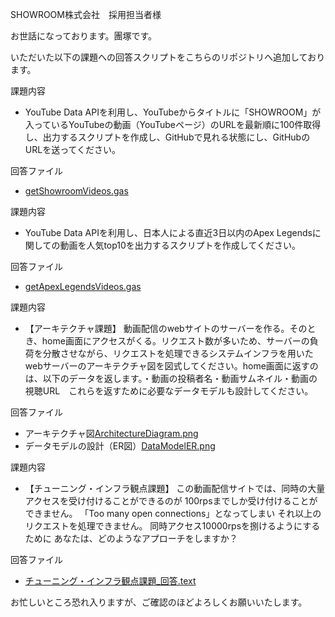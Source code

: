 SHOWROOM株式会社　採用担当者様

お世話になっております。團塚です。

いただいた以下の課題への回答スクリプトをこちらのリポジトリへ追加しております。

課題内容

- YouTube Data APIを利用し、YouTubeからタイトルに「SHOWROOM」が入っているYouTubeの動画（YouTubeページ）のURLを最新順に100件取得し、出力するスクリプトを作成し、GitHubで見れる状態にし、GitHubのURLを送ってください。

回答ファイル
- [getShowroomVideos.gas](./getShowroomVideos.gas)

課題内容

- YouTube Data APIを利用し、日本人による直近3日以内のApex Legendsに関しての動画を人気top10を出力するスクリプトを作成してください。

回答ファイル
- [getApexLegendsVideos.gas](./getApexLegendsVideos.gas)

課題内容

- 【アーキテクチャ課題】
動画配信のwebサイトのサーバーを作る。そのとき、home画面にアクセスがくる。リクエスト数が多いため、サーバーの負荷を分散させながら、リクエストを処理できるシステムインフラを用いたwebサーバーのアーキテクチャ図を図式してください。home画面に返すのは、以下のデータを返します。・動画の投稿者名・動画サムネイル・動画の視聴URL　これらを返すために必要なデータモデルも設計してください。

回答ファイル

- アーキテクチャ図[ArchitectureDiagram.png](./ArchitectureDiagram.png)
- データモデルの設計（ER図）[DataModelER.png](./DataModelER.png)

課題内容

- 【チューニング・インフラ観点課題】
この動画配信サイトでは、同時の大量アクセスを受け付けることができるのが
100rpsまでしか受け付けることができません。
「Too many open connections」となってしまい
それ以上のリクエストを処理できません。
同時アクセス10000rpsを捌けるようにするために
あなたは、どのようなアプローチをしますか？

回答ファイル

- [チューニング・インフラ観点課題_回答.text](./チューニング・インフラ観点課題_回答.text)

お忙しいところ恐れ入りますが、ご確認のほどよろしくお願いいたします。
